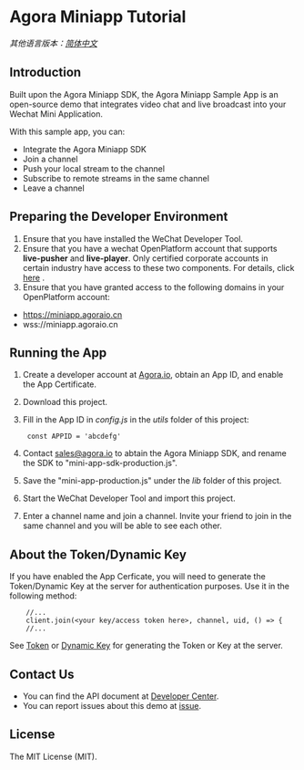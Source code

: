 # Agora Miniapp Tutorial

*其他语言版本：[简体中文](README.CN.md)*

## Introduction

Built upon the Agora Miniapp SDK, the Agora Miniapp Sample App is an open-source demo that integrates video chat and live broadcast into your Wechat Mini Application.

With this sample app, you can:

* Integrate the Agora Miniapp SDK
* Join a channel
* Push your local stream to the channel
* Subscribe to remote streams in the same channel
* Leave a channel

## Preparing the Developer Environment

1. Ensure that you have installed the WeChat Developer Tool.
2. Ensure that you have a wechat OpenPlatform account that supports **live-pusher** and **live-player**. Only certified corporate accounts in certain industry have access to these two components. For details, click [here](https://developers.weixin.qq.com/miniprogram/dev/component/live-player.html) .
3. Ensure that you have granted access to the following domains in your OpenPlatform account:

 * https://miniapp.agoraio.cn
 * wss://miniapp.agoraio.cn

## Running the App
 
1. Create a developer account at [Agora.io](http://dashboard.agora.io/signin/), obtain an App ID, and enable the App Certificate.
2. Download this project.
3. Fill in the App ID in *config.js* in the *utils* folder of this project:

    	const APPID = 'abcdefg'
    	
4. Contact sales@agora.io to abtain the Agora Miniapp SDK, and rename the SDK to "mini-app-sdk-production.js".
5. Save the "mini-app-production.js" under the *lib* folder of this project.
6. Start the WeChat Developer Tool and import this project.
7. Enter a channel name and join a channel. Invite your friend to join in the same channel and you will be able to see each other.

## About the Token/Dynamic Key

If you have enabled the App Cerficate, you will need to generate the Token/Dynamic Key at the server for authentication purposes. Use it in the following method:

    	//...
    	client.join(<your key/access token here>, channel, uid, () => {
    	//...
    	
See [Token](https://docs.agora.io/en/2.2/product/Video/Agora%20Basics/key_native?platform=Android) or [Dynamic Key](https://docs.agora.io/en/2.2/product/Video/Agora%20Basics/key_web?platform=Web) for generating the Token or Key at the server.

## Contact Us

* You can find the API document at [Developer Center](http://docs.agora.io/en/).
* You can report issues about this demo at [issue](https://github.com/AgoraIO/Agora-Android-Tutorial-1to1/issues).

## License

The MIT License (MIT).
